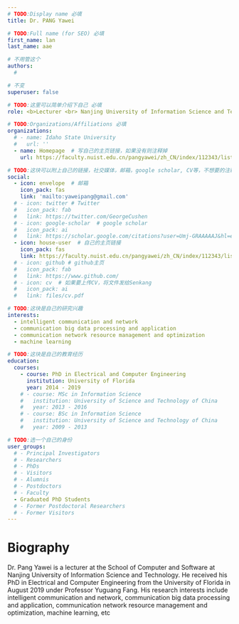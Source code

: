 ```yaml
---
# TODO:Display name 必填
title: Dr. PANG Yawei

# TODO:Full name (for SEO) 必填
first_name: lan   
last_name: aae

# 不用管这个
authors:
  # 

# 不变
superuser: false

# TODO:这里可以简单介绍下自己 必填
role: <b>Lecturer <br> Nanjing University of Information Science and Technology, Nanjing, China</b>

# TODO:Organizations/Affiliations 必填
organizations:
  # - name: Idaho State University 
  #   url: ''
  - name: Homepage  # 写自己的主页链接，如果没有则注释掉
    url: https://faculty.nuist.edu.cn/pangyawei/zh_CN/index/112343/list/index.htm

# TODO:这块可以附上自己的链接，社交媒体，邮箱，google scholar, CV等，不想要的注释掉即可
social:
  - icon: envelope  # 邮箱
    icon_pack: fas
    link: 'mailto:yaweipang@gmail.com'
  # - icon: twitter # Twitter
  #   icon_pack: fab  
  #   link: https://twitter.com/GeorgeCushen
  # - icon: google-scholar  # google scholar
  #   icon_pack: ai
  #   link: https://scholar.google.com/citations?user=Umj-GRAAAAAJ&hl=en
  - icon: house-user  # 自己的主页链接
    icon_pack: fas
    link: https://faculty.nuist.edu.cn/pangyawei/zh_CN/index/112343/list/index.htm
  # - icon: github # github主页
  #   icon_pack: fab   
  #   link: https://www.github.com/
  # - icon: cv  # 如果要上传CV，将文件发给Senkang
  #   icon_pack: ai
  #   link: files/cv.pdf

# TODO:这块是自己的研究兴趣
interests:
  - intelligent communication and network
  - communication big data processing and application
  - communication network resource management and optimization
  - machine learning

# TODO:这块是自己的教育经历
education:
  courses:
    - course: PhD in Electrical and Computer Engineering
      institution: University of Florida
      year: 2014 - 2019
    # - course: MSc in Information Science 
    #   institution: University of Science and Technology of China
    #   year: 2013 - 2016
    # - course: BSc in Information Science
    #   institution: University of Science and Technology of China
    #   year: 2009 - 2013

# TODO:选一个自己的身份
user_groups:
  # - Principal Investigators
  # - Researchers
  # - PhDs
  # - Visitors
  # - Alumnis
  # - Postdoctors
  # - Faculty
  - Graduated PhD Students
  # - Former Postdoctoral Researchers
  # - Former Visitors
---
```

<!-- TODO:写自己的Biography -->
# Biography
<!-- <p style="text-align:justify">  -->
Dr. Pang Yawei is a lecturer at the School of Computer and Software at Nanjing University of Information Science and Technology. He received his PhD in Electrical and Computer Engineering from the University of Florida in August 2019 under Professor Yuguang Fang. His research interests include intelligent communication and network, communication big data processing and application, communication network resource management and optimization, machine learning, etc

